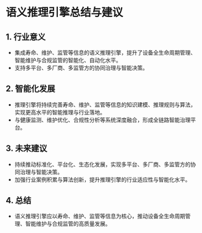 # 语义推理引擎总结与建议

## 1. 行业意义

- 集成寿命、维护、监管等信息的语义推理引擎，提升了设备全生命周期管理、智能维护与合规监管的智能化、自动化水平。
- 支持多平台、多厂商、多监管方的协同治理与智能决策。

## 2. 智能化发展

- 推理引擎将持续完善寿命、维护、监管等信息的知识建模、推理规则与算法，实现更高水平的智能推理与行业落地。
- 与健康监测、维护优化、合规性分析等系统深度融合，形成全链路智能治理平台。

## 3. 未来建议

- 持续推动标准化、平台化、生态化发展，实现多平台、多厂商、多监管方的协同治理与智能决策。
- 加强行业案例积累与算法创新，提升推理引擎的行业适应性与智能化水平。

## 4. 总结

- 语义推理引擎应以寿命、维护、监管等信息为核心，推动设备全生命周期管理、智能维护与合规监管的高质量发展。
